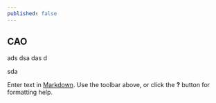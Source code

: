 ```yaml
---
published: false
---
```

## CAO

ads
dsa
das
d

sda


Enter text in [Markdown](http://daringfireball.net/projects/markdown/). Use the toolbar above, or click the **?** button for formatting help.
